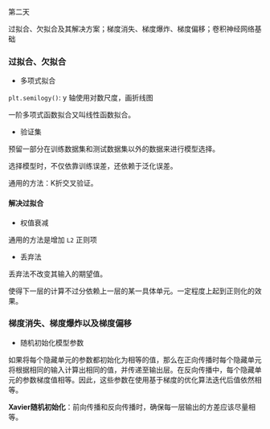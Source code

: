 第二天

过拟合、欠拟合及其解决方案；梯度消失、梯度爆炸、梯度偏移；卷积神经网络基础

### 过拟合、欠拟合

* 多项式拟合

`plt.semilogy()`: y 轴使用对数尺度，画折线图

一阶多项式函数拟合又叫线性函数拟合。

* 验证集

预留一部分在训练数据集和测试数据集以外的数据来进行模型选择。

选择模型时，不仅依靠训练误差，还依赖于泛化误差。

通用的方法：K折交叉验证。

#### 解决过拟合

* 权值衰减

通用的方法是增加 `L2` 正则项

* 丢弃法

丢弃法不改变其输入的期望值。

使得下一层的计算不过分依赖上一层的某一具体单元。一定程度上起到正则化的效果。

### 梯度消失、梯度爆炸以及梯度偏移

* 随机初始化模型参数

如果将每个隐藏单元的参数都初始化为相等的值，那么在正向传播时每个隐藏单元将根据相同的输入计算出相同的值，并传递至输出层。在反向传播中，每个隐藏单元的参数梯度值相等。因此，这些参数在使用基于梯度的优化算法迭代后值依然相等。

**Xavier随机初始化**：前向传播和反向传播时，确保每一层输出的方差应该尽量相等。

